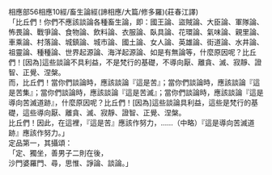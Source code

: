 相應部56相應10經/畜生論經(諦相應/大篇/修多羅)(莊春江譯)  
「比丘們！你們不應該談論各種畜生論，即：國王論、盜賊論、大臣論、軍隊論、怖畏論、戰爭論、食物論、飲料論、衣服論、臥具論、花環論、氣味論、親里論、車乘論、村落論、城鎮論、城市論、國土論、女人論、英雄論、街道論、水井論、祖靈論、種種論、世界起源論、海洋起源論、如是有無論等，什麼原因呢？比丘們！[因為]這些談論不具利益，不是梵行的基礎，不導向厭、離貪、滅、寂靜、證智、正覺、涅槃。  
而，比丘們！當你們談論時，應該談論『這是苦』；當你們談論時，應該談論『這是苦集』；當你們談論時，應該談論『這是苦滅』；當你們談論時，應該談論『這是導向苦滅道跡』，什麼原因呢？比丘們！[因為]這些談論具利益，這些是梵行的基礎，這些導向厭、離貪、滅、寂靜、證智、正覺、涅槃。  
比丘們！因此，在這裡，『這是苦』應該作努力，……（中略）『這是導向苦滅道跡』應該作努力。」  
定品第一，其攝頌：  
「定、獨坐，善男子二則在後，  
沙門婆羅門、尋，思惟、諍論、談論。」  
  
  
